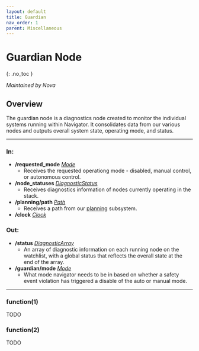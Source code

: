 ```yaml
---
layout: default
title: Guardian
nav_order: 1
parent: Miscellaneous
---
```


# Guardian Node
{: .no_toc }

*Maintained by Nova*


## Overview
The guardian node is a diagnostics node created to monitor the individual systems running within Navigator. It consolidates data from our various nodes and outputs overall system state, operating mode, and status.

---

### In:
- **/requested_mode** [*Mode*](../messages.md#mode)
  - Receives the requested operationg mode - disabled, manual control, or autonomous control.
- **/node_statuses** [*DiagnosticStatus*](https://docs.ros2.org/galactic/api/diagnostic_msgs/msg/DiagnosticStatus.html)
  - Receives diagnostics information of nodes currently operating in the stack.
- **/planning/path** [*Path*]()
  - Receives a path from our [planning](../Planning/index.md) subsystem.
- **/clock** [*Clock*](https://docs.ros2.org/galactic/api/rosgraph_msgs/msg/Clock.html)

### Out:
- **/status** [*DiagnosticArray*](https://docs.ros2.org/galactic/api/diagnostic_msgs/msg/DiagnosticArray.html)
  - An array of diagnostic information on each running node on the watchlist, with a global status that reflects the overall state at the end of the array.
- **/guardian/mode** [*Mode*](../messages.md#mode)
  - What mode navigator needs to be in based on whether a safety event violation has triggered a disable of the auto or manual mode.

---

### function(1)
TODO

### function(2)
TODO